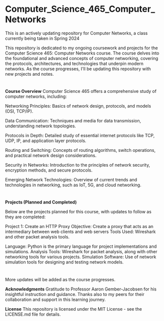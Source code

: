 # Computer_Science_465_Computer_Networks
This is an actively updating repository for Computer Networks, a class currently being taken in Spring 2024

This repository is dedicated to my ongoing coursework and projects for the Computer Science 465: Computer Networks course. The course delves into the foundational and advanced concepts of computer networking, covering the protocols, architectures, and technologies that underpin modern networks. As the course progresses, I'll be updating this repository with new projects and notes.
#
**Course Overview**
Computer Science 465 offers a comprehensive study of computer networks, including:

Networking Principles: Basics of network design, protocols, and models (OSI, TCP/IP).

Data Communication: Techniques and media for data transmission, understanding network topologies.

Protocols in Depth: Detailed study of essential internet protocols like TCP, UDP, IP, and application layer protocols.

Routing and Switching: Concepts of routing algorithms, switch operations, and practical network design considerations.

Security in Networks: Introduction to the principles of network security, encryption methods, and secure protocols.

Emerging Network Technologies: Overview of current trends and technologies in networking, such as IoT, 5G, and cloud networking.

#
**Projects (Planned and Completed)**

Below are the projects planned for this course, with updates to follow as they are completed:

Project 1: Create an HTTP Proxy
Objective: Create a proxy that acts as an intermediary between web clients and web servers
Tools Used: Wireshark and other packet analysis tools.


Language: Python is the primary language for project implementations and simulations.
Analysis Tools: Wireshark for packet analysis, along with other networking tools for various projects.
Simulation Software: Use of network simulation tools for designing and testing network models.
#

More updates will be added as the course progresses.

**Acknowledgments**
Gratitude to Professor Aaron Gember-Jacobsen for his insightful instruction and guidance. Thanks also to my peers for their collaboration and support in this learning journey.

**License**
This repository is licensed under the MIT License - see the LICENSE.md file for details.
